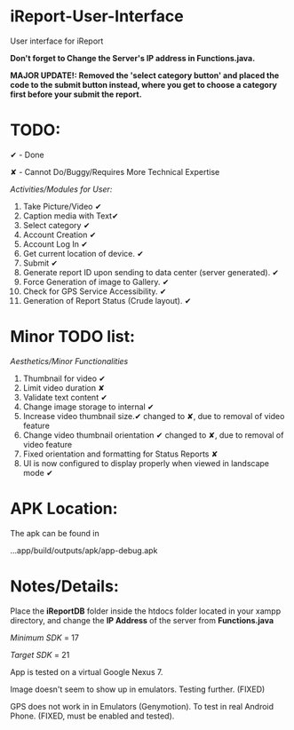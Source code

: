 iReport-User-Interface
=

User interface for iReport

**Don't forget to Change the Server's IP address in Functions.java.**

**MAJOR UPDATE!: Removed the 'select category button' and placed the code to the submit button instead, where you get to choose a category first before your submit the report.**



TODO:
=

✔ - Done

✘ - Cannot Do/Buggy/Requires More Technical Expertise

*Activities/Modules for User:*

1. Take Picture/Video ✔
2. Caption media with Text✔
3. Select category ✔
4. Account Creation ✔
5. Account Log In ✔
6. Get current location of device. ✔
7. Submit ✔ 
8. Generate report ID upon sending to data center (server generated). ✔
9. Force Generation of image to Gallery. ✔
10. Check for GPS Service Accessibility. ✔
11. Generation of Report Status (Crude layout). ✔

Minor TODO list:
=

*Aesthetics/Minor Functionalities*

1. Thumbnail for video ✔
2. Limit video duration ✘
3. Validate text content ✔
4. Change image storage to internal ✔
5. Increase video thumbnail size.✔ changed to ✘, due to removal of video feature
6. Change video thumbnail orientation ✔ changed to ✘, due to removal of video feature
7. Fixed orientation and formatting for Status Reports ✘
8. UI is now configured to display properly when viewed in landscape mode ✔


APK Location:
=

The apk can be found in 

...app/build/outputs/apk/app-debug.apk


Notes/Details:
=

Place the **iReportDB** folder inside the htdocs folder located in your xampp directory, and change the **IP Address** of the server from **Functions.java**

*Minimum SDK* = 17

*Target SDK* = 21

App is tested on a virtual Google Nexus 7.

Image doesn't seem to show up in emulators. Testing further. (FIXED)

GPS does not work in in Emulators (Genymotion). To test in real Android Phone. (FIXED, must be enabled and tested).
